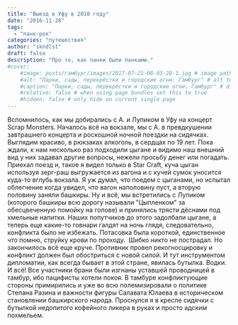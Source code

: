 ```yaml
---
title: "Выезд в Уфу в 2010 году"
date: "2016-11-28"
tags: 
  - "панк-рок"
categories: "путешествия"
author: "skndlst"
draft: false
description: "Про то, как панки были панками."
#cover:
    #image: posts/гамбург/images/2017-07-21-08-03-28-1.jpg # image path/url
    #alt: "Парки, сады, перекрёстки и городские огни: Гамбург" # alt text
    #caption: "Парки, сады, перекрёстки и городские огни: Гамбург" # display caption under cover
    #relative: false # when using page bundles set this to true
    #hidden: false # only hide on current single page
---
```


Вспомнилось, как мы добирались с А. и Лупиком в Уфу на концерт Scrap Monsters. Началось всё на вокзале, мы с А. в превдкушении завтрашнего концерта и роскошной ночной поездки на сидячках. Выглядим красиво, в рюкзаках алкоголь, в сердцах по 19 лет. Пока ждали, к нам несколько раз подходили цыгане и видимо наш внешний вид у них задавал другие вопросы, нежели просьбу денег или погадать. Приехал поезд и, такое я видел только в Star Craft, куча цыган используя зерг-раш выгружается из вагона и с кучей сумок уносится куда-то вглубь вокзала. Я уж думал, что поедем с цыганами, но испытал облегчение когда увидел, что вагон наполовину пуст, а вторую половину заняли башкиры. Ну и всё, мы встретились с Лупиком (которого башкиры всю дорогу называли "Цыпленком" за обесцвеченную помойку на голове) и принялись трясти дёснами под хмельные напитки. Наших попутчиков до этого задолбали цыгане, а теперь еще какие-то говнари галдят на ночь глядя, следовательно, конфликта было не избежать. Потасовка была короткой, единственное что помню, струйку крови по проходу.  Шибко никто не пострадал. Но закончилось всё еще круче. Противник провел рекогносцировку и конфликт должен был обостриться с новой силой. И тут инструментом дипломатии, как всегда бывает в этой стране, явилась бутылка. Водки. И всё! Все участники брани были изгнаны уставшей проводницей в тамбур, ибо пацифисты хотели покоя. В тамбуре конфликтующие стороны примирились и уже во всю полемизировали о политике Степана Разина и важности фигуры Салавата Юлаева в историческом становлении башкирского народа. Проснулся я в кресле сидячки с бутылкой недопитого кофейного ликера в руках и просто адским похмельем.

